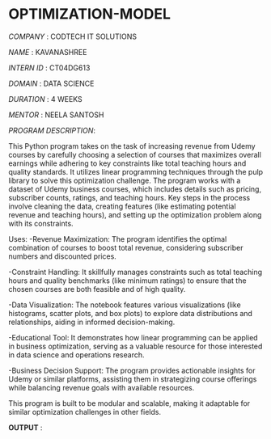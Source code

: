 # OPTIMIZATION-MODEL

*COMPANY* : CODTECH IT SOLUTIONS

*NAME* : KAVANASHREE

*INTERN ID* : CT04DG613

*DOMAIN* : DATA SCIENCE

*DURATION* : 4 WEEKS

*MENTOR* : NEELA SANTOSH

*PROGRAM DESCRIPTION*:

This Python program takes on the task of increasing revenue from Udemy courses by carefully choosing a selection of courses that maximizes overall earnings while adhering to key constraints like total teaching hours and quality standards. It utilizes linear programming techniques through the pulp library to solve this optimization challenge. The program works with a dataset of Udemy business courses, which includes details such as pricing, subscriber counts, ratings, and teaching hours. Key steps in the process involve cleaning the data, creating features (like estimating potential revenue and teaching hours), and setting up the optimization problem along with its constraints.

Uses:
-Revenue Maximization: The program identifies the optimal combination of courses to boost total revenue, considering subscriber numbers and discounted prices.

-Constraint Handling: It skillfully manages constraints such as total teaching hours and quality benchmarks (like minimum ratings) to ensure that the chosen courses are both feasible and of high quality.

-Data Visualization: The notebook features various visualizations (like histograms, scatter plots, and box plots) to explore data distributions and relationships, aiding in informed decision-making.

-Educational Tool: It demonstrates how linear programming can be applied in business optimization, serving as a valuable resource for those interested in data science and operations research.

-Business Decision Support: The program provides actionable insights for Udemy or similar platforms, assisting them in strategizing course offerings while balancing revenue goals with available resources.

This program is built to be modular and scalable, making it adaptable for similar optimization challenges in other fields.

**OUTPUT** :
